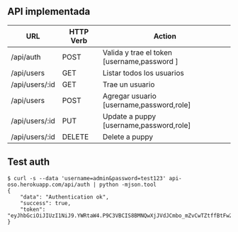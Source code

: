 ## API implementada

| URL            | HTTP Verb | Action                                      |
| -------------- | --------- | ------------------------------------------- |
| /api/auth      | POST      | Valida y trae el token [username,password ] |
| /api/users     | GET       | Listar todos los usuarios                   |
| /api/users/:id | GET       | Trae un usuario                             |
| /api/users     | POST      | Agregar usuario [username,password,role]    |
| /api/users/:id | PUT	     | Update a puppy [username,password,role]     |
| /api/users/:id | DELETE    | Delete a puppy                              |

## Test auth

```shell
$ curl -s --data 'username=admin&password=test123' api-oso.herokuapp.com/api/auth | python -mjson.tool
{
    "data": "Authentication ok",
    "success": true,
    "token": "eyJhbGciOiJIUzI1NiJ9.YWRtaW4.P9C3VBCIS8BMNQwXjJVdJCmbo_mZvCwTZtffBtFw2IM"
}
```

